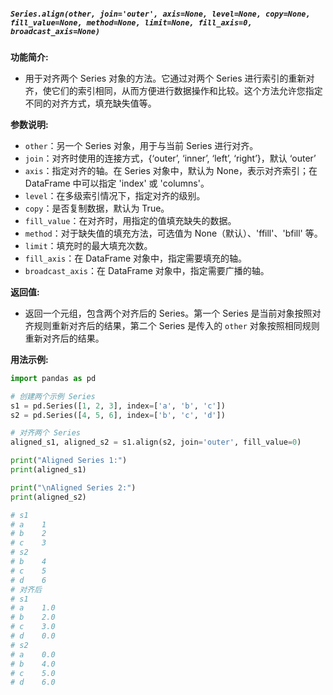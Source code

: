 ##### `Series.align(other, join='outer', axis=None, level=None, copy=None, fill_value=None, method=None, limit=None, fill_axis=0, broadcast_axis=None)`
**功能简介:**
- 用于对齐两个 Series 对象的方法。它通过对两个 Series 进行索引的重新对齐，使它们的索引相同，从而方便进行数据操作和比较。这个方法允许您指定不同的对齐方式，填充缺失值等。

**参数说明:**
- `other`：另一个 Series 对象，用于与当前 Series 进行对齐。
- `join`：对齐时使用的连接方式，{‘outer’, ‘inner’, ‘left’, ‘right’}，默认 ‘outer’
- `axis`：指定对齐的轴。在 Series 对象中，默认为 None，表示对齐索引；在 DataFrame 中可以指定 'index' 或 'columns'。
- `level`：在多级索引情况下，指定对齐的级别。
- `copy`：是否复制数据，默认为 True。
- `fill_value`：在对齐时，用指定的值填充缺失的数据。
- `method`：对于缺失值的填充方法，可选值为 None（默认）、'ffill'、'bfill' 等。
- `limit`：填充时的最大填充次数。
- `fill_axis`：在 DataFrame 对象中，指定需要填充的轴。
- `broadcast_axis`：在 DataFrame 对象中，指定需要广播的轴。

**返回值:**
- 返回一个元组，包含两个对齐后的 Series。第一个 Series 是当前对象按照对齐规则重新对齐后的结果，第二个 Series 是传入的 `other` 对象按照相同规则重新对齐后的结果。

**用法示例:**
```python
import pandas as pd

# 创建两个示例 Series
s1 = pd.Series([1, 2, 3], index=['a', 'b', 'c'])
s2 = pd.Series([4, 5, 6], index=['b', 'c', 'd'])

# 对齐两个 Series
aligned_s1, aligned_s2 = s1.align(s2, join='outer', fill_value=0)

print("Aligned Series 1:")
print(aligned_s1)

print("\nAligned Series 2:")
print(aligned_s2)

# s1
# a    1
# b    2
# c    3
# s2
# b    4
# c    5
# d    6
# 对齐后
# s1
# a    1.0
# b    2.0
# c    3.0
# d    0.0
# s2
# a    0.0
# b    4.0
# c    5.0
# d    6.0

```
